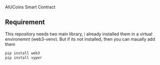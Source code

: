 AIUCoins Smart Contract

## Requirement

This repository needs two main library, i already installed them in a virtual environemnt (web3-venv). But if its not installed, then you can maually add them

```bash
pip install web3
pip install vyper
```
